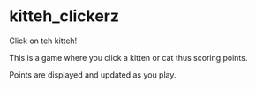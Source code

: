 # kitteh_clickerz
Click on teh kitteh!

This is a game where you click a kitten or cat thus scoring points.

Points are displayed and updated as you play.
